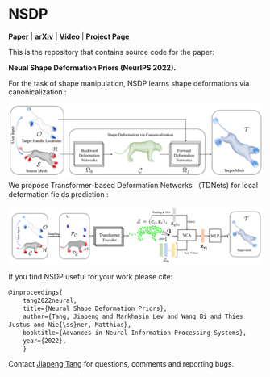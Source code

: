 # NSDP

[**Paper**](https://arxiv.org/pdf/2210.05616.pdf) | [**arXiv**](https://arxiv.org/pdf/2210.05616.pdf)  | [**Video**](https://youtu.be/neKuf85H0nE) | [**Project Page**](https://tangjiapeng.github.io/projects/NSDP/) <br>

This is the repository that contains source code for the paper:

**Neual Shape Deformation Priors (NeurIPS 2022).**

For the task of shape manipulation, NSDP learns shape deformations via canonicalization :
<div style="text-align: center">
<img src="media/pipeline.png" />
</div

We propose Transformer-based Deformation Networks （TDNets) for local deformation fields prediction :
<div style="text-align: center">
<img src="media/TDNets.png"  />
</div>


If you find NSDP useful for your work please cite:
```
@inproceedings{
    tang2022neural,
    title={Neural Shape Deformation Priors},
    author={Tang, Jiapeng and Markhasin Lev and Wang Bi and Thies Justus and Nie{\ss}ner, Matthias},
    booktitle={Advances in Neural Information Processing Systems},
    year={2022},
    }
```
Contact [Jiapeng Tang](mailto:jiapeng.tang@tum.de) for questions, comments and reporting bugs.